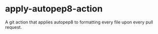 # apply-autopep8-action
A git action that applies autopep8 to formatting every file upon every pull request.
